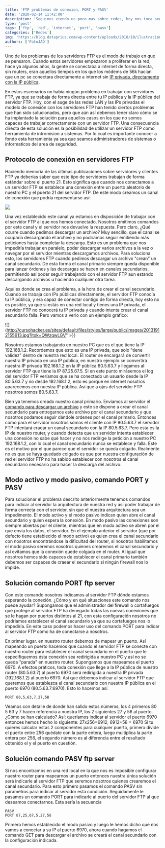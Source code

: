 ```yaml
---
title: 'FTP problemas de conexion, PORT y PASV'
date: '2020-02-14 11:42:00'
description: 'Seguimos viendo un poco mas sobre redes, hoy nos toca seguir nadando en FTP para conocer sus problemas de conexion, PORT y PASV'
type: 'post'
tags: ['ftp', 'red', 'internet', 'port', 'pasv']
categories: ['Redes']
img: 'https://blog.dataprius.com/wp-content/uploads/2018/10/ilustracion-ftp.jpg'
authors: ['PatoJAD']
---
```


Uno de los problemas de los servidores FTP es el modo de trabajo en que se pensaron. Cuando estos servidores empezaron a proliferar en la red, hace ya algunos años, la gente se conectaba a internet de forma directa, sin routers, eran aquellos tiempos en los que los módems de 56k hacían que un pc se conectara directamente a internet sin [IP privada, directamente con la IP pública](/post/2020/01/direcciones-ips-nuestra-huella-en-la-red/).

En estos escenarios no había ningún problema en trabajar con servidores FTP, ya que se trabaja de forma directa entre tu IP pública y la IP pública del servidor FTP. Hoy, con el auge de las redes LAN y las IPs privadas el modelo de conexión con los servidores FTP han tenido ciertos problemas que han sido solucionados, pero que aún así debemos tener claro cómo se ha implantado la solución para aquellos casos en los que no somos capaces de trabajar correctamente con un servidor FTP. Una consecuencia directa de esta solución es la posibilidad de utilizar un servidor FTP como herramienta de intromision a sistemas. Por lo cual es importante conocer a fondo esta herramienta ya sea que seamos administradores de sistemas o informaticos del area de seguridad.

## Protocolo de conexión en servidores FTP

Haciendo memoria de las últimas publicaciones sobre servidores y clientes FTP ya deberías saber que este tipo de servidores trabajan de forma estándar sobre el puerto 21. Esto significa que cuando nos conectamos a un servidor FTP se establece una conexión entre un puerto aleatorio de nuestro PC y el puerto 21 del servidor FTP. De este modo creamos un canal de conexión que podría representarse así:

![](http://cursohacker.es/sites/default/files/styles/large/public/images/20131912152702.png)

Una vez establecido este canal ya estamos en disposición de trabajar con el servidor FTP al que nos hemos conectado. Nosotros emitimos comandos por este canal y el servidor nos devuelve la respuesta. Pero claro, ¿Qué ocurre cuando pedimos descargar un archivo? Muy sencillo, que el canal se ocuparía descargando el archivo y no podríamos seguir emitiendo más peticiones hasta completar la descarga. Esto es un problema que nos impediría trabajar en paralelo, poder descargar varios archivos a la vez o navegar por el servidor mientras descargamos archivos. Para soluciona esto, los servidores FTP cuando pedimos descargar un archivo "crean" un canal secundario. De esta forma el canal primario siempre queda disponible para lanzar órdenes y las descargas se hacen en canales secundarios, permitiendo así poder seguir trabajando con el servidor FTP aun estando descargando archivos u haciendo cualquier otra tarea.

Aquí es donde se crea el problema, a la hora de crear el canal secundario. Cuando se trabaja con IPs públicas directamente, el servidor FTP conocía tu IP pública, y era capaz de conectar contigo de forma directa, hoy esto no es posible, ya que si estás en una red local y tienes una IP privada, el servidor FTP no conocerá tu IP privada y cuando intenta crear el canal secundario falla. Pero vamos a verlo con un ejemplo gráfico:

![](http://cursohacker.es/sites/default/files/styles/large/public/images/20131912155613.jpg?itok=QWzqwLGV" >}}

Nosotros estamos trabajando en nuestro PC que es el que tiene la IP 192.168.1.2. Recordemos que esto es una IP privada, que solo "tiene validez" dentro de nuestra red local. El router se encargará de convertir nuestra IP privada en una IP pública, en nuestro ejemplo se convertirá nuestra IP privada 192.168.1.2 en la IP pública 80.5.63.7 y llegamos al servidor FTP que tiene la IP 87.25.67.5. Si en este punto mirásemos el log del servidor FTP veríamos que se ha conectado un usuario desde la IP 80.5.63.7 y no desde 192.168.1.2, esto es porque en internet nosotros aparecemos con nuestra IP pública. Así que a ojos del servidor FTP nosotros somos 80.5.63.7.

Bien ya tenemos creado nuestro canal primario. Enviamos al servidor el [comando para descargar un archivo](/post/2020/02/comandos-ftp/) y este se dispone a crear el canal secundario para entregarnos este archivo por el canal secundario y que nosotros podamos seguir dándole ordenes por el canal primario. Entonces como para el servidor nosotros somos el cliente con IP 80.5.63.7 el servidor FTP intentará craear un canal secundario con la IP 80.5.63.7. Pero esta es la IP de nuestro router, y cuando detecta que un servidor intenta establecer una conexión no sabe qué hacer y no nos redirige la petición a nuestro PC 192.168.1.2, con lo cual el canal secundario nunca se establece y falla. Este es el motivo por el que parece que el servidor se queda colgado. Realmente no es que se haya quedado colgado es que por nuestra configuración de red el servidor FTP no ha sabido establecer con nosotros el canal secundario necesario para hacer la descarga del archivo.

## Modo activo y modo pasivo, comando PORT y PASV

Para solucionar el problema descrito anteriormente tenemos comandos para indicar al servidor la arquitectura de nuestra red y así poder trabajar de forma correcta con el servidor, sin que el nuestra arquitectura sea un impedimento. El modo activo y el modo pasivo indican quien abre el canal secundario y quien espera la conexión. En modo pasivo las conexiones son siempre abiertas por el cliente, mientras que en modo activo se abren por el que envía los datos, el servidor. En el ejemplo anterior el servidor (que por defecto tiene establecido el modo activo) es quien crea el canal secundario con nosotros encontrándose la dificultad del router, si nosotros habilitamos el modo pasivo seremos nosotros quienes crearemos el canal secundario y así evitamos que la conexión quede colgada en el router. Al igual que nosotros hemos sido capaces de establecer el canal primario también debemos ser capaces de craear el secundario si ningún firewall nos lo impide.

## Solución comando PORT ftp server

Con este comando nosotros indicamos al servidor FTP dónde estamos esperando la conexión. ¿Cómo y en qué situaciones este comando nos puede ayudar? Supongamos que el administrador del firewall o cortafuegos que protege al servidor FTP ha denegado todas las nuevas conexiones que se le hagan por puertos distintos al 21, con esta configuración nosotros no podriamos establecer el canal secundario ya que su cortafuegos nos lo impediría. En este caso podemos hacer uso del comando PORT para indicar al servidor FTP cómo ha de conectarse a nosotros.

En primer lugar. en nuestro router debemos de mapear un puerto. Así mapeando un puerto hacemos que cuando el servidor FTP se conecte con nuestro router para establecer el canal secundario en el puerto que le especifiquemos ésta conexión sea redirigida a nuestro PC y así no se queda "parada" en nuestro router. Supongamos que mapeamos el puerto 6970. A efectos práticos, toda conexión que llege a la IP pública de nuestro router (80.5.63.7) al puerto 6970 será redirigida a nuestra IP privada (192.168.1.2) al puerto 6970. Así que debemos indicar al servidor FTP que queremos que establezca el canal secundario con nuestra IP pública en el puerto 6970 (80.5.63.7:6970). Esto lo hacemos así:

    PORT 80,5,63,7,27,58

Veamos con detalle de donde han salido estos números, los 4 primeros 80 5 63 y 7 hacen referencia a nuestra IP, los 2 siguientes 27 y 58 al puerto. ¿Cómo se han calculado? Así; queríamos indicar al servidor el puerto 6970 entonces hemos hecho lo siguiente: 27x256=6912; 6912+58 = 6970 Si tu quieres calcular estas 2 componentes para cualquier puerto, primero divide el puerto entre 256 quédate con la parte entera, luego multiplica la parte entera por 256, el segundo número es al diferencia entre el resultado obtenido el y el puerto en cuestión.

## Solución comando PASV ftp server

Si nos encontramos en una red local en la que nos es imposible configurar nuestro router para mapearnos un puerto entonces nuestra única solución será indicarle al servidor FTP que seremos nosotros quienes crearemos el canal secundario. Para esto primero pasamos el comando PASV sin parámetros para indicar al servidor esta condición. Seguidamente le pasamos un comando PORT para indicarle al puerto del servidor FTP al que deseamos conectarnos. Esta sería la secuencia

    PASV
    PORT 87,25,67,5,27,58

Primero hemos establecido el modo pasivo y luego le hemos dicho que nos vamos a conectar a su IP al puerto 6970, ahora cuando hagamos el comando GET para descargar el archivo se creará el canal secundario con la configuración indicada.
